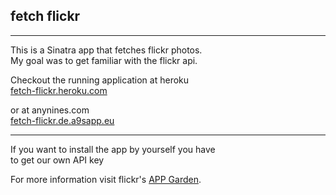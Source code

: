 ## fetch flickr
* * *
This is a Sinatra app that fetches flickr photos.  
My goal was to get familiar with the flickr api.  


Checkout the running application at heroku  
[fetch-flickr.heroku.com](https://fetch-flickr.heroku.com/)  

or at anynines.com  
[fetch-flickr.de.a9sapp.eu](http://fetch-flickr.de.a9sapp.eu)  
* * *
If you want to install the app by yourself you have  
to get our own API key  

For more information visit flickr's [APP Garden](http://www.flickr.com/services/api/).
